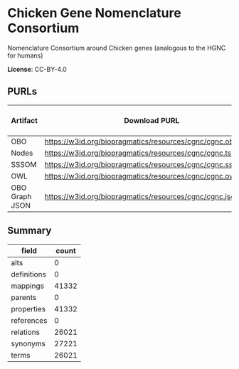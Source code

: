 # Chicken Gene Nomenclature Consortium

Nomenclature Consortium around Chicken genes (analogous to the HGNC for humans)

**License**: CC-BY-4.0

## PURLs

| Artifact       | Download PURL                                                | Versioned Download PURL   |
|----------------|--------------------------------------------------------------|---------------------------|
| OBO            | https://w3id.org/biopragmatics/resources/cgnc/cgnc.obo       |                           |
| Nodes          | https://w3id.org/biopragmatics/resources/cgnc/cgnc.tsv       |                           |
| SSSOM          | https://w3id.org/biopragmatics/resources/cgnc/cgnc.sssom.tsv |                           |
| OWL            | https://w3id.org/biopragmatics/resources/cgnc/cgnc.owl       |                           |
| OBO Graph JSON | https://w3id.org/biopragmatics/resources/cgnc/cgnc.json      |                           |

## Summary

| field       |   count |
|-------------|---------|
| alts        |       0 |
| definitions |       0 |
| mappings    |   41332 |
| parents     |       0 |
| properties  |   41332 |
| references  |       0 |
| relations   |   26021 |
| synonyms    |   27221 |
| terms       |   26021 |
